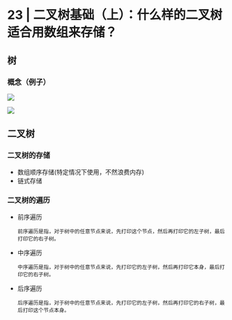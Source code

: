 # 23 | 二叉树基础（上）：什么样的二叉树适合用数组来存储？



## 树

### 概念（例子）

![](https://github.com/nullWolf007/knowledge/blob/master/dataStructure/images/tree_concept.jpg)

![](https://github.com/nullWolf007/knowledge/blob/master/dataStructure/images/tree__concept_example.jpg)

## 二叉树

### 二叉树的存储

* 数组顺序存储(特定情况下使用，不然浪费内存)
* 链式存储

### 二叉树的遍历

* 前序遍历

  ```text
  前序遍历是指，对于树中的任意节点来说，先打印这个节点，然后再打印它的左子树，最后打印它的右子树。
  ```

* 中序遍历

  ```text
  中序遍历是指，对于树中的任意节点来说，先打印它的左子树，然后再打印它本身，最后打印它的右子树。
  ```

* 后序遍历

  ```text
  后序遍历是指，对于树中的任意节点来说，先打印它的左子树，然后再打印它的右子树，最后打印这个节点本身。
  ```

  
